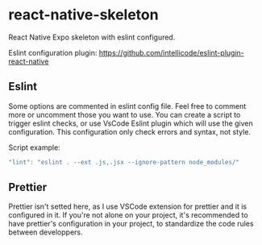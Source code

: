 # react-native-skeleton


React Native Expo skeleton with eslint configured.

Eslint configuration plugin: https://github.com/intellicode/eslint-plugin-react-native

## Eslint
Some options are commented in eslint config file. Feel free to comment more or uncomment those you want to use.
You can create a script to trigger eslint checks, or use VsCode Eslint plugin which will use the given configuration.
This configuration only check errors and syntax, not style.

Script example:
```js
"lint": "eslint . --ext .js,.jsx --ignore-pattern node_modules/"
```


## Prettier
Prettier isn't setted here, as I use VSCode extension for prettier and it is configured in it.
If you're not alone on your project, it's recommended to have prettier's configuration in your project, to standardize the code rules between developpers.
